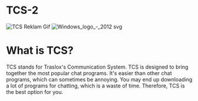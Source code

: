 # TCS-2
![TCS Reklam Gif](https://github.com/Traslox/TCS-2/assets/107253054/b6ee7852-1512-49b0-9a57-719d3f383d5a)   ![Windows_logo_-_2012 svg](https://github.com/Traslox/TCS-2/assets/107253054/14e80c3a-e0f6-4f0c-a1b3-68b4e265618d)

# What is TCS?
TCS stands for Traslox's Communication System. TCS is designed to bring together the most popular chat programs. It's easier than other chat programs, which can sometimes be annoying. You may end up downloading a lot of programs for chatting, which is a waste of time. Therefore, TCS is the best option for you.
